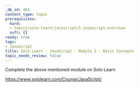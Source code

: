 ```yaml
---
_db_id: 463
content_type: topic
prerequisites:
  hard:
  - topics/solo-learn/javascript/1-javascript-overview
  soft: []
ready: true
tags:
- javascript
title: Solo Learn - JavaScript - Module 2 - Basic Concepts
topic_needs_review: false
---
```


Complete the above mentioned module on Solo Learn

https://www.sololearn.com/Course/JavaScript/